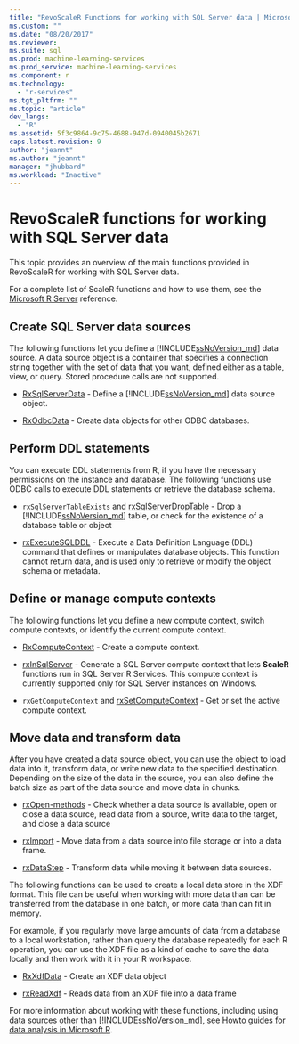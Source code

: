 ```yaml
---
title: "RevoScaleR Functions for working with SQL Server data | Microsoft Docs"
ms.custom: ""
ms.date: "08/20/2017"
ms.reviewer: 
ms.suite: sql
ms.prod: machine-learning-services
ms.prod_service: machine-learning-services
ms.component: r
ms.technology: 
  - "r-services"
ms.tgt_pltfrm: ""
ms.topic: "article"
dev_langs: 
  - "R"
ms.assetid: 5f3c9864-9c75-4688-947d-0940045b2671
caps.latest.revision: 9
author: "jeannt"
ms.author: "jeannt"
manager: "jhubbard"
ms.workload: "Inactive"
---
```

# RevoScaleR functions for working with SQL Server data

This topic provides an overview of the main functions provided in RevoScaleR for working with SQL Server data.

For a complete list of ScaleR functions and how to use them, see the [Microsoft R Server](https://docs.microsoft.com/r-server/r-reference/revoscaler/revoscaler) reference.

## Create SQL Server data sources

The following functions let you define a [!INCLUDE[ssNoVersion_md](../../includes/ssnoversion-md.md)] data source. A data source object is a container that specifies a connection string together with the set of data that you want, defined either as a table, view, or query. Stored procedure calls are not supported.

+ [RxSqlServerData](https://docs.microsoft.com/r-server/r-reference/revoscaler/rxsqlserverdata) - Define a [!INCLUDE[ssNoVersion_md](../../includes/ssnoversion-md.md)] data source object.

+ [RxOdbcData](https://docs.microsoft.com/r-server/r-reference/revoscaler/rxodbcdata) - Create data objects for other ODBC databases. 

## Perform DDL statements

You can execute DDL statements from R, if you have the necessary permissions on the instance and database. The following functions use ODBC calls to execute DDL statements or retrieve the database schema.

+ `rxSqlServerTableExists` and [rxSqlServerDropTable](https://docs.microsoft.com/r-server/r-reference/revoscaler/rxsqlserverdroptable) - Drop a [!INCLUDE[ssNoVersion_md](../../includes/ssnoversion-md.md)] table, or check for the existence of a database table or object

+ [rxExecuteSQLDDL](https://docs.microsoft.com/r-server/r-reference/revoscaler/rxexecutesqlddl) - Execute a Data Definition Language (DDL) command that defines or manipulates database objects. This function cannot return data, and is used only to retrieve or modify the object schema or metadata.

## Define or manage compute contexts

The following functions let you define a new compute context, switch compute contexts, or identify the current compute context.

+ [RxComputeContext](https://docs.microsoft.com/r-server/r-reference/revoscaler/rxcomputecontext) - Create a compute context.

+ [rxInSqlServer](https://docs.microsoft.com/r-server/r-reference/revoscaler/rxinsqlserver) - Generate a SQL Server compute context that lets **ScaleR** functions run in SQL Server R Services. This compute context is currently supported only for SQL Server instances on Windows.

+ `rxGetComputeContext` and [rxSetComputeContext](https://docs.microsoft.com/r-server/r-reference/revoscaler/rxgetcomputecontext) - Get or set the active compute context.

## Move data and transform data

After you have created a data source object, you can use the object to load data into it, transform data, or write new data to the specified destination. Depending on the size of the data in the source, you can also define the batch size as part of the data source and move data in chunks.

+ [rxOpen-methods](https://docs.microsoft.com/r-server/r-reference/revoscaler/rxopen-methods) - Check whether a data source is available, open or close a data source, read data from a source, write data to the target, and close a data source

+ [rxImport](https://docs.microsoft.com/r-server/r-reference/revoscaler/rximport) - Move data from a data source into file storage or into a data frame.

+ [rxDataStep](https://docs.microsoft.com/r-server/r-reference/revoscaler/rxdatastep) - Transform data while moving it between data sources.

The following functions can be used to create a local data store in the XDF format. This file can be useful when working with more data than can be transferred from the database in one batch, or more data than can fit in memory.

For example, if you regularly move large amounts of data from a database to a local workstation, rather than query the database repeatedly for each R operation, you can use the XDF file as a kind of cache to save the data locally and then work with it in your R workspace.

+ [RxXdfData](https://docs.microsoft.com/r-server/r-reference/revoscaler/rxxdfdata) - Create an XDF data object

+ [rxReadXdf](https://docs.microsoft.com/r-server/r-reference/revoscaler/rxreadxdf) - Reads data from an XDF file into a data frame

For more information about working with these functions, including using data sources other than [!INCLUDE[ssNoVersion_md](../../includes/ssnoversion-md.md)], see [Howto guides for data analysis in Microsoft R](https://docs.microsoft.com/r-server/r/how-to-introduction).
